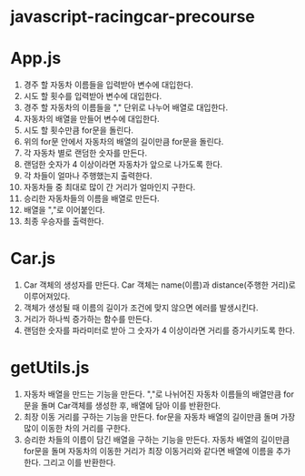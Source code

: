 # javascript-racingcar-precourse

# App.js
1. 경주 할 자동차 이름들을 입력받아 변수에 대입한다.
2. 시도 할 횟수를 입력받아 변수에 대입한다.
3. 경주 할 자동차의 이름들을 "," 단위로 나누어 배열로 대입한다.
4. 자동차의 배열을 만들어 변수에 대입한다.
5. 시도 할 횟수만큼 for문을 돌린다.
6. 위의 for문 안에서 자동차의 배열의 길이만큼 for문을 돌린다.
7. 각 자동차 별로 랜덤한 숫자를 만든다.
8. 랜덤한 숫자가 4 이상이라면 자동차가 앞으로 나가도록 한다.
9. 각 차들이 얼마나 주행했는지 출력한다.
10. 자동차들 중 최대로 많이 간 거리가 얼마인지 구한다.
11. 승리한 자동차들의 이름을 배열로 만든다.
12. 배열을 ","로 이어붙인다.
13. 최종 우승자를 출력한다.

# Car.js
1. Car 객체의 생성자를 만든다. Car 객체는 name(이름)과 distance(주행한 거리)로 이루어져있다.
2. 객체가 생성될 때 이름의 길이가 조건에 맞지 않으면 에러를 발생시킨다.
3. 거리가 하나씩 증가하는 함수를 만든다.
4. 랜덤한 숫자를 파라미터로 받아 그 숫자가 4 이상이라면 거리를 증가시키도록 한다.

# getUtils.js
1. 자동차 배열을 만드는 기능을 만든다. ","로 나뉘어진 자동차 이름들의 배열만큼 for문을 돌며 Car객체를 생성한 후, 배열에 담아 이를 반환한다.
2. 최장 이동 거리를 구하는 기능을 만든다. for문을 자동차 배열의 길이만큼 돌며 가장 많이 이동한 차의 거리를 구한다.
3. 승리한 차들의 이름이 담긴 배열을 구하는 기능을 만든다. 자동차 배열의 길이만큼 for문을 돌며 자동차의 이동한 거리가 최장 이동거리와 같다면 배열에 이름을 추가한다. 그리고 이를 반환한다.